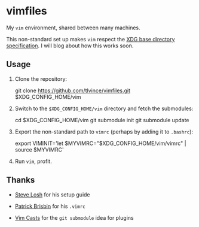 vimfiles
========

My `vim` environment, shared between many machines.

This non-standard set up makes `vim` respect the [XDG base directory
specification][xdg]. I will blog about how this works soon.

Usage
-----

1. Clone the repository:

    git clone https://github.com/tlvince/vimfiles.git $XDG_CONFIG_HOME/vim

2. Switch to the `$XDG_CONFIG_HOME/vim` directory and fetch the submodules:

    cd $XDG_CONFIG_HOME/vim
    git submodule init
    git submodule update

3. Export the non-standard path to `vimrc` (perhaps by adding it to `.bashrc`):

    export VIMINIT='let $MYVIMRC="$XDG_CONFIG_HOME/vim/vimrc" | source $MYVIMRC'

4. Run `vim`, profit.

Thanks
------

* [Steve Losh][sl] for his setup guide
* [Patrick Brisbin][pb] for his `.vimrc`
* [Vim Casts][vc] for the `git submodule` idea for plugins

  [sl]: http://stevelosh.com/blog/2010/09/coming-home-to-vim/
  [pb]: https://github.com/pbrisbin/dotfiles
  [vc]: http://vimcasts.org/episodes/synchronizing-plugins-with-git-submodules-and-pathogen/
  [xdg]: http://standards.freedesktop.org/basedir-spec/basedir-spec-latest.html

